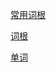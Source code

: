 [常用词根](./%E5%B8%B8%E7%94%A8%E8%AF%8D%E6%A0%B9.md)

[词根](./%E8%AF%8D%E6%A0%B9.md)

[单词](./%E5%8D%95%E8%AF%8D.md)